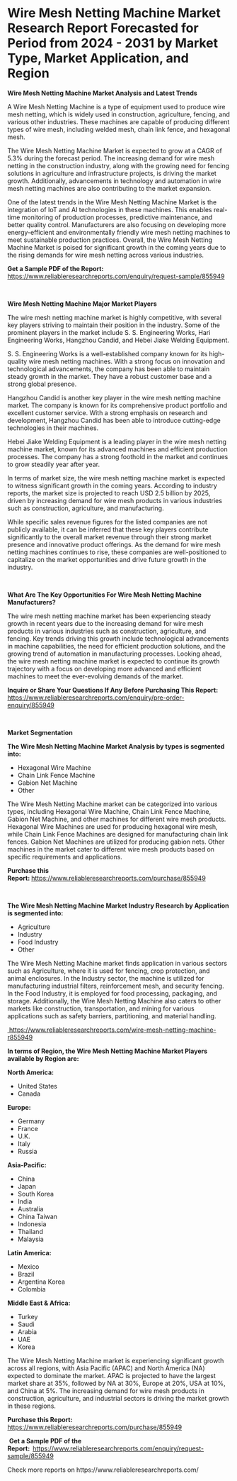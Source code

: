 <p><h1>Wire Mesh Netting Machine Market Research Report Forecasted for Period from 2024 -  2031 by Market Type, Market Application, and Region</h1></p><p><strong>Wire Mesh Netting Machine Market Analysis and Latest Trends</strong></p>
<p><p>A Wire Mesh Netting Machine is a type of equipment used to produce wire mesh netting, which is widely used in construction, agriculture, fencing, and various other industries. These machines are capable of producing different types of wire mesh, including welded mesh, chain link fence, and hexagonal mesh.</p><p>The Wire Mesh Netting Machine Market is expected to grow at a CAGR of 5.3% during the forecast period. The increasing demand for wire mesh netting in the construction industry, along with the growing need for fencing solutions in agriculture and infrastructure projects, is driving the market growth. Additionally, advancements in technology and automation in wire mesh netting machines are also contributing to the market expansion.</p><p>One of the latest trends in the Wire Mesh Netting Machine Market is the integration of IoT and AI technologies in these machines. This enables real-time monitoring of production processes, predictive maintenance, and better quality control. Manufacturers are also focusing on developing more energy-efficient and environmentally friendly wire mesh netting machines to meet sustainable production practices. Overall, the Wire Mesh Netting Machine Market is poised for significant growth in the coming years due to the rising demands for wire mesh netting across various industries.</p></p>
<p><strong>Get a Sample PDF of the Report:&nbsp;</strong> <a href="https://www.reliableresearchreports.com/enquiry/request-sample/855949">https://www.reliableresearchreports.com/enquiry/request-sample/855949</a></p>
<p>&nbsp;</p>
<p><strong>Wire Mesh Netting Machine Major Market Players</strong></p>
<p><p>The wire mesh netting machine market is highly competitive, with several key players striving to maintain their position in the industry. Some of the prominent players in the market include S. S. Engineering Works, Hari Engineering Works, Hangzhou Candid, and Hebei Jiake Welding Equipment.</p><p>S. S. Engineering Works is a well-established company known for its high-quality wire mesh netting machines. With a strong focus on innovation and technological advancements, the company has been able to maintain steady growth in the market. They have a robust customer base and a strong global presence.</p><p>Hangzhou Candid is another key player in the wire mesh netting machine market. The company is known for its comprehensive product portfolio and excellent customer service. With a strong emphasis on research and development, Hangzhou Candid has been able to introduce cutting-edge technologies in their machines.</p><p>Hebei Jiake Welding Equipment is a leading player in the wire mesh netting machine market, known for its advanced machines and efficient production processes. The company has a strong foothold in the market and continues to grow steadily year after year.</p><p>In terms of market size, the wire mesh netting machine market is expected to witness significant growth in the coming years. According to industry reports, the market size is projected to reach USD 2.5 billion by 2025, driven by increasing demand for wire mesh products in various industries such as construction, agriculture, and manufacturing.</p><p>While specific sales revenue figures for the listed companies are not publicly available, it can be inferred that these key players contribute significantly to the overall market revenue through their strong market presence and innovative product offerings. As the demand for wire mesh netting machines continues to rise, these companies are well-positioned to capitalize on the market opportunities and drive future growth in the industry.</p></p>
<p>&nbsp;</p>
<p><strong>What Are The Key Opportunities For Wire Mesh Netting Machine Manufacturers?</strong></p>
<p><p>The wire mesh netting machine market has been experiencing steady growth in recent years due to the increasing demand for wire mesh products in various industries such as construction, agriculture, and fencing. Key trends driving this growth include technological advancements in machine capabilities, the need for efficient production solutions, and the growing trend of automation in manufacturing processes. Looking ahead, the wire mesh netting machine market is expected to continue its growth trajectory with a focus on developing more advanced and efficient machines to meet the ever-evolving demands of the market.</p></p>
<p><strong>Inquire or Share Your Questions If Any Before Purchasing This Report:</strong> <a href="https://www.reliableresearchreports.com/enquiry/pre-order-enquiry/855949">https://www.reliableresearchreports.com/enquiry/pre-order-enquiry/855949</a></p>
<p>&nbsp;</p>
<p><strong>Market Segmentation</strong></p>
<p><strong>The Wire Mesh Netting Machine Market Analysis by types is segmented into:</strong></p>
<p><ul><li>Hexagonal Wire Machine</li><li>Chain Link Fence Machine</li><li>Gabion Net Machine</li><li>Other</li></ul></p>
<p><p>The Wire Mesh Netting Machine market can be categorized into various types, including Hexagonal Wire Machine, Chain Link Fence Machine, Gabion Net Machine, and other machines for different wire mesh products. Hexagonal Wire Machines are used for producing hexagonal wire mesh, while Chain Link Fence Machines are designed for manufacturing chain link fences. Gabion Net Machines are utilized for producing gabion nets. Other machines in the market cater to different wire mesh products based on specific requirements and applications.</p></p>
<p><strong>Purchase this Report:&nbsp;</strong><a href="https://www.reliableresearchreports.com/purchase/855949">https://www.reliableresearchreports.com/purchase/855949</a></p>
<p>&nbsp;</p>
<p><strong>The Wire Mesh Netting Machine Market Industry Research by Application is segmented into:</strong></p>
<p><ul><li>Agriculture</li><li>Industry</li><li>Food Industry</li><li>Other</li></ul></p>
<p><p>The Wire Mesh Netting Machine market finds application in various sectors such as Agriculture, where it is used for fencing, crop protection, and animal enclosures. In the Industry sector, the machine is utilized for manufacturing industrial filters, reinforcement mesh, and security fencing. In the Food Industry, it is employed for food processing, packaging, and storage. Additionally, the Wire Mesh Netting Machine also caters to other markets like construction, transportation, and mining for various applications such as safety barriers, partitioning, and material handling.</p></p>
<p><a href="https://www.reliableresearchreports.com/wire-mesh-netting-machine-r855949">&nbsp;https://www.reliableresearchreports.com/wire-mesh-netting-machine-r855949</a></p>
<p><strong>In terms of Region, the Wire Mesh Netting Machine Market Players available by Region are:</strong></p>
<p>
    <p> <strong> North America: </strong>
        <ul>
            <li>United States</li>
            <li>Canada</li>
        </ul>
        </p> 
    <p> <strong> Europe: </strong>
        <ul>
            <li>Germany</li>
            <li>France</li>
            <li>U.K.</li>
            <li>Italy</li>
            <li>Russia</li>
        </ul>
        </p> 
    <p> <strong> Asia-Pacific: </strong>
        <ul>
            <li>China</li>
            <li>Japan</li>
            <li>South Korea</li>
            <li>India</li>
            <li>Australia</li>
            <li>China Taiwan</li>
            <li>Indonesia</li>
            <li>Thailand</li>
            <li>Malaysia</li>
        </ul>
        </p> 
    <p> <strong> Latin America: </strong>
        <ul>
            <li>Mexico</li>
            <li>Brazil</li>
            <li>Argentina Korea</li>
            <li>Colombia</li>
        </ul>
        </p> 
    <p> <strong> Middle East & Africa: </strong>
        <ul>
            <li>Turkey</li>
            <li>Saudi</li>
            <li>Arabia</li>
            <li>UAE</li>
            <li>Korea</li>
        </ul>
    </p>
    </p>
<p><p>The Wire Mesh Netting Machine market is experiencing significant growth across all regions, with Asia Pacific (APAC) and North America (NA) expected to dominate the market. APAC is projected to have the largest market share at 35%, followed by NA at 30%, Europe at 20%, USA at 10%, and China at 5%. The increasing demand for wire mesh products in construction, agriculture, and industrial sectors is driving the market growth in these regions.</p></p>
<p><strong>Purchase this Report: </strong><a href="https://www.reliableresearchreports.com/purchase/855949">https://www.reliableresearchreports.com/purchase/855949</a></p>
<p>&nbsp;<strong>Get a Sample PDF of the Report:&nbsp;&nbsp;</strong><a href="https://www.reliableresearchreports.com/enquiry/request-sample/855949">https://www.reliableresearchreports.com/enquiry/request-sample/855949</a></p>
<p><strong></strong></p>
<p>Check more reports on https://www.reliableresearchreports.com/</p>